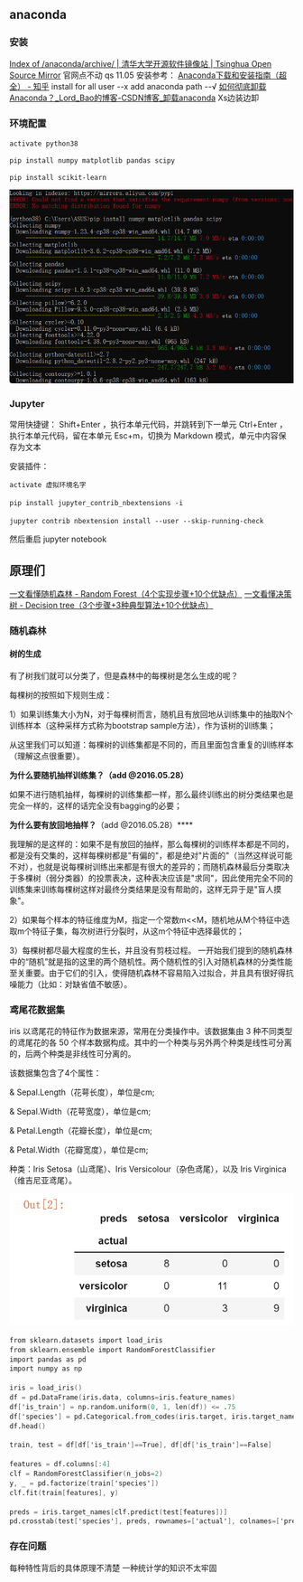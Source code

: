 ## anaconda
### 安装
[Index of /anaconda/archive/ | 清华大学开源软件镜像站 | Tsinghua Open Source Mirror](https://mirrors.tuna.tsinghua.edu.cn/anaconda/archive/)
官网点不动 qs
11.05 安装参考：
[Anaconda下载和安装指南（超全） - 知乎](https://zhuanlan.zhihu.com/p/359471207)
install for all user --x
add anaconda path --√
[如何彻底卸载Anaconda？_Lord_Bao的博客-CSDN博客_卸载anaconda](https://blog.csdn.net/Lord_Bao/article/details/114170382)
Xs边装边卸
### 环境配置

```shell
activate python38
```

```shell
pip install numpy matplotlib pandas scipy
```

```shell
pip install scikit-learn
```

![](https://raw.githubusercontent.com/acdefg/cdn/main/obsidian/20221105150521.png)

### Jupyter

常用快捷键：
Shift+Enter ，执⾏本单元代码，并跳转到下⼀单元
Ctrl+Enter ，执⾏本单元代码，留在本单元
Esc+m，切换为 Markdown 模式，单元中内容保存为文本

安装插件：
```shell
activate 虚拟环境名字

pip install jupyter_contrib_nbextensions -i

jupyter contrib nbextension install --user --skip-running-check

```
然后重启 jupyter notebook

## 原理们
[一文看懂随机森林 - Random Forest（4个实现步骤+10个优缺点）](https://easyai.tech/ai-definition/random-forest/)
[一文看懂决策树 - Decision tree（3个步骤+3种典型算法+10个优缺点）](https://easyai.tech/ai-definition/decision-tree/)

### 随机森林

#### 树的生成
有了树我们就可以分类了，但是森林中的每棵树是怎么生成的呢？

每棵树的按照如下规则生成：

1）如果训练集大小为N，对于每棵树而言，随机且有放回地从训练集中的抽取N个训练样本（这种采样方式称为bootstrap sample方法），作为该树的训练集；

从这里我们可以知道：每棵树的训练集都是不同的，而且里面包含重复的训练样本（理解这点很重要）。

**为什么要随机抽样训练集？（add @2016.05.28）**

如果不进行随机抽样，每棵树的训练集都一样，那么最终训练出的树分类结果也是完全一样的，这样的话完全没有bagging的必要；

**为什么要有放回地抽样？**（add @2016.05.28）****

我理解的是这样的：如果不是有放回的抽样，那么每棵树的训练样本都是不同的，都是没有交集的，这样每棵树都是"有偏的"，都是绝对"片面的"（当然这样说可能不对），也就是说每棵树训练出来都是有很大的差异的；而随机森林最后分类取决于多棵树（弱分类器）的投票表决，这种表决应该是"求同"，因此使用完全不同的训练集来训练每棵树这样对最终分类结果是没有帮助的，这样无异于是"盲人摸象"。

2）如果每个样本的特征维度为M，指定一个常数m<<M，随机地从M个特征中选取m个特征子集，每次树进行分裂时，从这m个特征中选择最优的；

3）每棵树都尽最大程度的生长，并且没有剪枝过程。
一开始我们提到的随机森林中的“随机”就是指的这里的两个随机性。两个随机性的引入对随机森林的分类性能至关重要。由于它们的引入，使得随机森林不容易陷入过拟合，并且具有很好得抗噪能力（比如：对缺省值不敏感）。


### 鸢尾花数据集
iris 以鸢尾花的特征作为数据来源，常用在分类操作中。该数据集由 3 种不同类型的鸢尾花的各 50 个样本数据构成。其中的一个种类与另外两个种类是线性可分离的，后两个种类是非线性可分离的。

该数据集包含了4个属性：

& Sepal.Length（花萼长度），单位是cm;

& Sepal.Width（花萼宽度），单位是cm;

& Petal.Length（花瓣长度），单位是cm;

& Petal.Width（花瓣宽度），单位是cm;

种类：Iris Setosa（山鸢尾）、Iris Versicolour（杂色鸢尾），以及 Iris Virginica（维吉尼亚鸢尾）。

![300](https://raw.githubusercontent.com/acdefg/cdn/main/obsidian/20221106125732.png)

```verilog
from sklearn.datasets import load_iris
from sklearn.ensemble import RandomForestClassifier
import pandas as pd
import numpy as np

iris = load_iris()
df = pd.DataFrame(iris.data, columns=iris.feature_names)
df['is_train'] = np.random.uniform(0, 1, len(df)) <= .75
df['species'] = pd.Categorical.from_codes(iris.target, iris.target_names)
df.head()

train, test = df[df['is_train']==True], df[df['is_train']==False]

features = df.columns[:4]
clf = RandomForestClassifier(n_jobs=2)
y, _ = pd.factorize(train['species'])
clf.fit(train[features], y)

preds = iris.target_names[clf.predict(test[features])]
pd.crosstab(test['species'], preds, rownames=['actual'], colnames=['preds'])
```


### 存在问题
每种特性背后的具体原理不清楚
一种统计学的知识不太牢固
